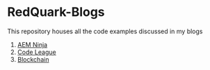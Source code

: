 # RedQuark-Blogs
This repository houses all the code examples discussed in my blogs
1. [AEM Ninja](https://aem.redquark.org)
2. [Code League](https://codeleague.redquark.org)
3. [Blockchain](https://blockchain.redquark.org)
